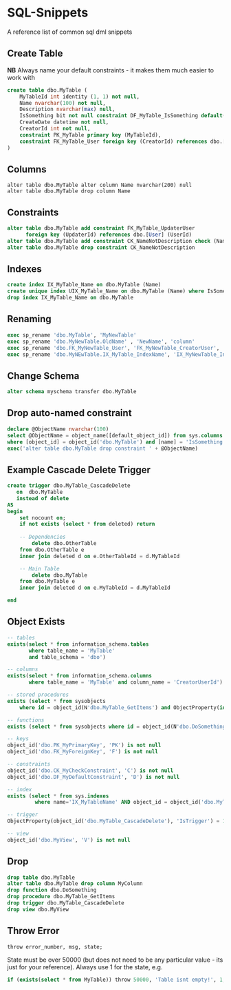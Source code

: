 # SQL-Snippets

A reference list of common sql dml snippets

## Create Table

**NB** Always name your default constraints - it makes them much easier to work with

```sql
create table dbo.MyTable ( 
	MyTableId int identity (1, 1) not null,
	Name nvarchar(100) not null,
	Description nvarchar(max) null,
	IsSomething bit not null constraint DF_MyTable_IsSomething default(1),
	CreateDate datetime not null,
	CreatorId int not null,
	constraint PK_MyTable primary key (MyTableId),
	constraint FK_MyTable_User foreign key (CreatorId) references dbo.[User] (UserId)
)
```

## Columns

```
alter table dbo.MyTable alter column Name nvarchar(200) null
alter table dbo.MyTable drop column Name
```

## Constraints

```sql
alter table dbo.MyTable add constraint FK_MyTable_UpdaterUser 
      foreign key (UpdaterId) references dbo.[User] (UserId)
alter table dbo.MyTable add constraint CK_NameNotDescription check (Name <> Description)
alter table dbo.MyTable drop constraint CK_NameNotDescription
```

## Indexes

```sql
create index IX_MyTable_Name on dbo.MyTable (Name)
create unique index UIX_MyTable_Name on dbo.MyTable (Name) where IsSomething = 1
drop index IX_MyTable_Name on dbo.MyTable 
```

## Renaming
```sql
exec sp_rename 'dbo.MyTable', 'MyNewTable'
exec sp_rename 'dbo.MyNewTable.OldName' , 'NewName', 'column'
exec sp_rename 'dbo.FK_MyNewTable_User', 'FK_MyNewTable_CreatorUser', 'object'
exec sp_rename 'dbo.MyNEwTable.IX_MyTable_IndexName', 'IX_MyNewTable_IndexName', 'index'
```

## Change Schema
```sql
alter schema myschema transfer dbo.MyTable
```

## Drop auto-named constraint
```sql
declare @ObjectName nvarchar(100)
select @ObjectName = object_name([default_object_id]) from sys.columns
where [object_id] = object_id('dbo.MyTable') and [name] = 'IsSomething';
exec('alter table dbo.MyTable drop constraint ' + @ObjectName)
```

## Example Cascade Delete Trigger
```sql
create trigger dbo.MyTable_CascadeDelete
   on  dbo.MyTable
   instead of delete
AS 
begin
	set nocount on;
	if not exists (select * from deleted) return
	
	-- Dependencies
        delete dbo.OtherTable
	from dbo.OtherTable e
	inner join deleted d on e.OtherTableId = d.MyTableId

	-- Main Table
        delete dbo.MyTable
	from dbo.MyTable e
	inner join deleted d on e.MyTableId = d.MyTableId

end
```

## Object Exists
```sql
-- tables
exists(select * from information_schema.tables 
       where table_name = 'MyTable'
       and table_schema = 'dbo')

-- columns
exists(select * from information_schema.columns 
       where table_name = 'MyTable' and column_name = 'CreatorUserId')

-- stored procedures
exists (select * from sysobjects 
	where id = object_id(N'dbo.MyTable_GetItems') and ObjectProperty(id, N'IsProcedure') = 1)

-- functions
exists (select * from sysobjects where id = object_id(N'dbo.DoSomething') and type in (N'FN', N'IF', N'TF', N'FS', N'FT'))

-- keys
object_id('dbo.PK_MyPrimaryKey', 'PK') is not null
object_id('dbo.FK_MyForeignKey', 'F') is not null

-- constraints
object_id('dbo.CK_MyCheckConstraint', 'C') is not null
object_id('dbo.DF_MyDefaultConstraint', 'D') is not null

-- index
exists (select * from sys.indexes 
		 where name='IX_MyTableName' AND object_id = object_id('dbo.MyTable'))

-- trigger
ObjectProperty(object_id('dbo.MyTable_CascadeDelete'), 'IsTrigger') = 1

-- view
object_id('dbo.MyView', 'V') is not null

```

## Drop

```sql
drop table dbo.MyTable
alter table dbo.MyTable drop column MyColumn
drop function dbo.DoSomething
drop procedure dbo.MyTable_GetItems
drop trigger dbo.MyTable_CascadeDelete
drop view dbo.MyView
```

## Throw Error

```
throw error_number, msg, state;
```
State must be over 50000 (but does not need to be any particular value - its just for your reference). Always use 1 for the state, e.g.

```sql
if (exists(select * from MyTable)) throw 50000, 'Table isnt empty!', 1;
```
